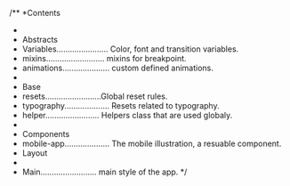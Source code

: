 /\*\*
\*Contents

-
- Abstracts
- Variables....................... Color, font and transition variables.
- mixins.......................... mixins for breakpoint.
- animations..................... custom defined animations.
-
- Base
- resets.........................Global reset rules.
- typography.................... Resets related to typography.
- helper........................ Helpers class that are used globaly.
-
- Components
- mobile-app.................... The mobile illustration, a resuable component.
- Layout
-
- Main......................... main style of the app.
  \*/
